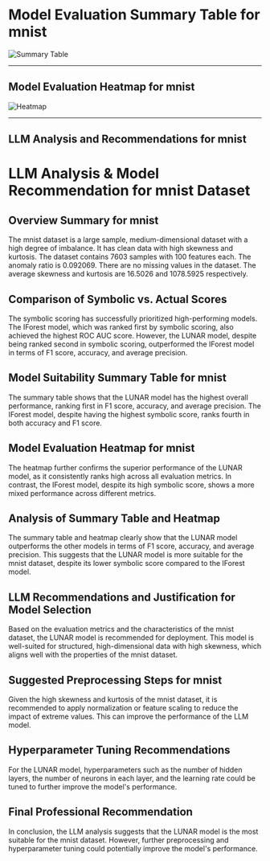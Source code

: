 # Model Evaluation Summary Table for mnist

![Summary Table](file:////home/exouser/Downloads/UofACPCode/outputs/llm_outputs/mnist_summary_table.png)

---

## Model Evaluation Heatmap for mnist

![Heatmap](file:////home/exouser/Downloads/UofACPCode/outputs/llm_outputs/mnist_rank_heatmap_sorted.png)

---

## LLM Analysis and Recommendations for mnist

# LLM Analysis & Model Recommendation for mnist Dataset

## Overview Summary for mnist

The mnist dataset is a large sample, medium-dimensional dataset with a high degree of imbalance. It has clean data with high skewness and kurtosis. The dataset contains 7603 samples with 100 features each. The anomaly ratio is 0.092069. There are no missing values in the dataset. The average skewness and kurtosis are 16.5026 and 1078.5925 respectively. 

## Comparison of Symbolic vs. Actual Scores

The symbolic scoring has successfully prioritized high-performing models. The IForest model, which was ranked first by symbolic scoring, also achieved the highest ROC AUC score. However, the LUNAR model, despite being ranked second in symbolic scoring, outperformed the IForest model in terms of F1 score, accuracy, and average precision. 

## Model Suitability Summary Table for mnist

The summary table shows that the LUNAR model has the highest overall performance, ranking first in F1 score, accuracy, and average precision. The IForest model, despite having the highest symbolic score, ranks fourth in both accuracy and F1 score. 

## Model Evaluation Heatmap for mnist

The heatmap further confirms the superior performance of the LUNAR model, as it consistently ranks high across all evaluation metrics. In contrast, the IForest model, despite its high symbolic score, shows a more mixed performance across different metrics.

## Analysis of Summary Table and Heatmap

The summary table and heatmap clearly show that the LUNAR model outperforms the other models in terms of F1 score, accuracy, and average precision. This suggests that the LUNAR model is more suitable for the mnist dataset, despite its lower symbolic score compared to the IForest model.

## LLM Recommendations and Justification for Model Selection

Based on the evaluation metrics and the characteristics of the mnist dataset, the LUNAR model is recommended for deployment. This model is well-suited for structured, high-dimensional data with high skewness, which aligns well with the properties of the mnist dataset. 

## Suggested Preprocessing Steps for mnist

Given the high skewness and kurtosis of the mnist dataset, it is recommended to apply normalization or feature scaling to reduce the impact of extreme values. This can improve the performance of the LLM model.

## Hyperparameter Tuning Recommendations

For the LUNAR model, hyperparameters such as the number of hidden layers, the number of neurons in each layer, and the learning rate could be tuned to further improve the model's performance. 

## Final Professional Recommendation

In conclusion, the LLM analysis suggests that the LUNAR model is the most suitable for the mnist dataset. However, further preprocessing and hyperparameter tuning could potentially improve the model's performance.